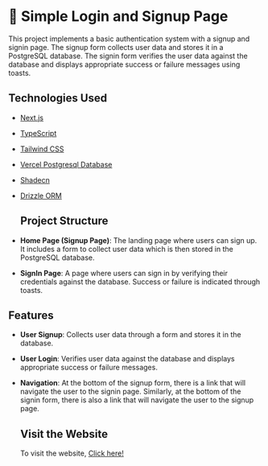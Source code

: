 # 🔐 Simple Login and Signup Page

This project implements a basic authentication system with a signup and signin page. The signup form collects user data and stores it in a PostgreSQL database. The signin form verifies the user data against the database and displays appropriate success or failure messages using toasts.

## Technologies Used 

- [Next.js](https://nextjs.org/blog/next-14-2)
- [TypeScript](https://www.typescriptlang.org/)
- [Tailwind CSS](https://tailwindcss.com/)
-  [Vercel Postgresql Database](https://vercel.com/)
- [Shadecn](https://ui.shadcn.com/)
- [Drizzle ORM](https://orm.drizzle.team/)


  ## Project Structure

- **Home Page (Signup Page)**: The landing page where users can sign up. It includes a form to collect user data which is then stored in the PostgreSQL database.
-  **SignIn Page**: A page where users can sign in by verifying their credentials against the database. Success or failure is indicated through toasts.


## Features

- **User Signup**: Collects user data through a form and stores it in the database.
- **User Login**: Verifies user data against the database and displays appropriate success or failure messages.
- **Navigation**: At the bottom of the signup form, there is a link that will navigate the user to the signin page. Similarly, at the bottom of the signin form, there is also a link that will navigate the user to the signup page.

  ## Visit the Website

  To visit the website, [Click here!](https://shahmir-sign-in-sign-up-form.vercel.app/)


